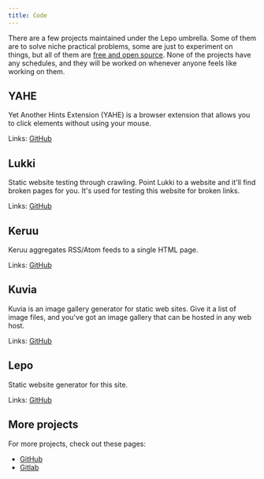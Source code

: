 ```yaml
---
title: Code
---
```


There are a few projects maintained under the Lepo umbrella.
Some of them are to solve niche practical problems, some are just to experiment on things, but all of them are [free and open source](https://en.wikipedia.org/wiki/Free_and_open-source_software).
None of the projects have any schedules, and they will be worked on whenever anyone feels like working on them.

## YAHE

Yet Another Hints Extension (YAHE) is a browser extension that allows you to click elements without using your mouse.

Links: [GitHub](https://github.com/Lepovirta/yahe)

## Lukki

Static website testing through crawling.
Point Lukki to a website and it'll find broken pages for you.
It's used for testing this website for broken links.

Links: [GitHub](https://github.com/Lepovirta/lukki)

## Keruu

Keruu aggregates RSS/Atom feeds to a single HTML page.

Links: [GitHub](https://github.com/Lepovirta/keruu)

## Kuvia

Kuvia is an image gallery generator for static web sites.
Give it a list of image files, and you've got an image gallery that can be hosted in any web host.

Links: [GitHub](https://github.com/Lepovirta/kuvia)

## Lepo

Static website generator for this site.

Links: [GitHub](https://github.com/Lepovirta/lepo)

## More projects

For more projects, check out these pages:

* [GitHub](https://github.com/Lepovirta)
* [Gitlab](https://gitlab.com/lepovirta)